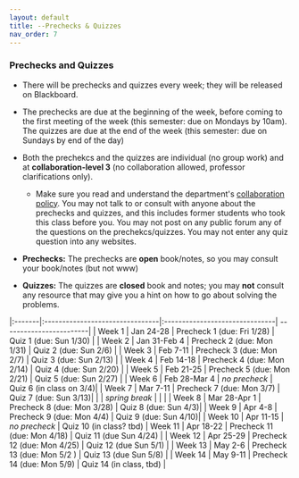 ```yaml
---
layout: default 
title: --Prechecks & Quizzes
nav_order: 7
---
```



### Prechecks and Quizzes

* There will be prechecks and quizzes every week; they  will be released on Blackboard. 

* The prechecks are due at the beginning of the week, before coming to the first meeting of the week (this semester: due on Mondays by 10am).  The quizzes are due at the end of the week (this semester: due on Sundays by end of the day)

* Both the prechekcs and the quizzes are individual (no group work) and  at __collaboration-level 3__ (no collaboration allowed, professor clarifications only).  
    *  Make sure you read and understand the department's [collaboration policy](https://turing.bowdoin.edu/dept/collab.php). You may not talk to or consult with anyone about the prechecks and quizzes, and this includes former students who took this class before you. You may not post on any public forum any of the questions on the prechekcs/quizzes. You may not enter any quiz question into any websites.  

*  __Prechecks:__ The prechecks are __open__ book/notes, so you may consult your book/notes (but not www) 

* __Quizzes:__ The quizzes are __closed__ book and notes; you may __not__ consult any resource that may give you a hint on how to go about solving the problems. 


|:-------|:--------------------------------|:-------------------------------| ------------------------|
| Week 1 | Jan 24-28                       | Precheck 1   (due: Fri 1/28)   | Quiz 1  (due: Sun 1/30) | 
| Week 2 | Jan 31-Feb 4                    | Precheck 2   (due: Mon 1/31)    | Quiz 2  (due: Sun 2/6) | 
| Week 3 | Feb 7-11                        | Precheck 3   (due: Mon 2/7)   | Quiz 3  (due: Sun 2/13) |
| Week 4 | Feb 14-18                       | Precheck 4   (due: Mon 2/14)   | Quiz 4  (due: Sun 2/20) |
| Week 5 | Feb 21-25                       | Precheck 5   (due: Mon 2/21)   | Quiz 5  (due: Sun 2/27) |
| Week 6 | Feb 28-Mar 4                    | _no precheck_                  | Quiz 6  (in class on 3/4)|
| Week 7 | Mar 7-11                        |  Precheck 7  (due: Mon 3/7)  | Quiz 7  (due: Sun 3/13)|
|         | _spring break_                 |                              |                        | 
| Week 8 | Mar 28-Apr 1                    |  Precheck  8 (due: Mon 3/28)   | Quiz 8  (due: Sun 4/3)|
| Week 9 | Apr 4-8                         |  Precheck  9 (due: Mon 4/4)    | Quiz 9  (due: Sun 4/10)|
| Week 10 | Apr 11-15                      | _no precheck_                  | Quiz 10 (in class? tbd)
| Week 11 | Apr 18-22                      | Precheck  11  (due: Mon 4/18)  | Quiz 11 (due Sun 4/24) |
| Week 12 | Apr 25-29                      | Precheck  12  (due: Mon 4/25)  | Quiz 12 (due Sun 5/1) |
| Week 13 | May 2-6                        | Precheck 13 (due: Mon 5/2 )   | Quiz 13 (due Sun 5/8)  |
| Week 14 | May 9-11                       | Precheck  14  (due: Mon 5/9)   | Quiz 14 (in class, tbd) |



